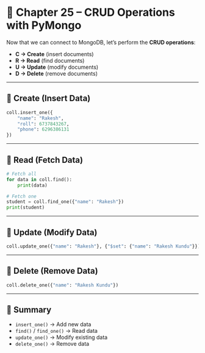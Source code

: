 # 📘 Chapter 25 – CRUD Operations with PyMongo

Now that we can connect to MongoDB, let’s perform the **CRUD operations**:  
- **C → Create** (insert documents)  
- **R → Read** (find documents)  
- **U → Update** (modify documents)  
- **D → Delete** (remove documents)  

---

## 🔹 Create (Insert Data)
```python
coll.insert_one({
    "name": "Rakesh",
    "roll": 6737843267,
    "phone": 6296386131
})
````

---

## 🔹 Read (Fetch Data)

```python
# Fetch all
for data in coll.find():
    print(data)

# Fetch one
student = coll.find_one({"name": "Rakesh"})
print(student)
```

---

## 🔹 Update (Modify Data)

```python
coll.update_one({"name": "Rakesh"}, {"$set": {"name": "Rakesh Kundu"}})
```

---

## 🔹 Delete (Remove Data)

```python
coll.delete_one({"name": "Rakesh Kundu"})
```

---

## 🔑 Summary

* `insert_one()` → Add new data
* `find()` / `find_one()` → Read data
* `update_one()` → Modify existing data
* `delete_one()` → Remove data

